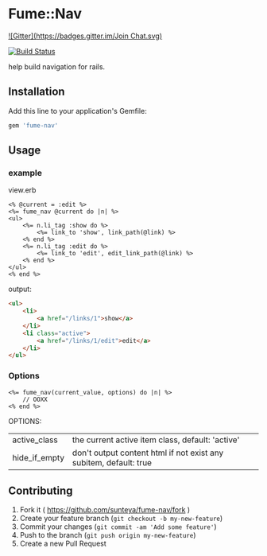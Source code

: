 # Fume::Nav
[![Gitter](https://badges.gitter.im/Join Chat.svg)](https://gitter.im/sunteya/fume-nav?utm_source=badge&utm_medium=badge&utm_campaign=pr-badge&utm_content=badge)

[![Build Status](https://travis-ci.org/sunteya/fume-nav.svg?branch=master)](https://travis-ci.org/sunteya/fume-nav)

help build navigation for rails.

## Installation

Add this line to your application's Gemfile:

```ruby
gem 'fume-nav'
```


## Usage

### example

view.erb

~~~~ erb
<% @current = :edit %>
<%= fume_nav @current do |n| %>
<ul>
	<%= n.li_tag :show do %>
		<%= link_to 'show', link_path(@link) %>
	<% end %>
	<%= n.li_tag :edit do %>
		<%= link_to 'edit', edit_link_path(@link) %>
	<% end %>
</ul>
<% end %>
~~~~

output:

~~~~ html
<ul>
	<li>
		<a href="/links/1">show</a>
	</li>
	<li class="active">
		<a href="/links/1/edit">edit</a>
	</li>
</ul>
~~~~

### Options

~~~ erb
<%= fume_nav(current_value, options) do |n| %>
	// OOXX
<% end %>
~~~

OPTIONS:
<table>
	<tr>
		<td>active_class</td><td>the current active item class, default: 'active'</td>
	</tr>
	<tr>
		<td>hide_if_empty</td><td>don't output content html if not exist any subitem, default: true</td>
	</tr>
</table>


## Contributing

1. Fork it ( https://github.com/sunteya/fume-nav/fork )
2. Create your feature branch (`git checkout -b my-new-feature`)
3. Commit your changes (`git commit -am 'Add some feature'`)
4. Push to the branch (`git push origin my-new-feature`)
5. Create a new Pull Request
